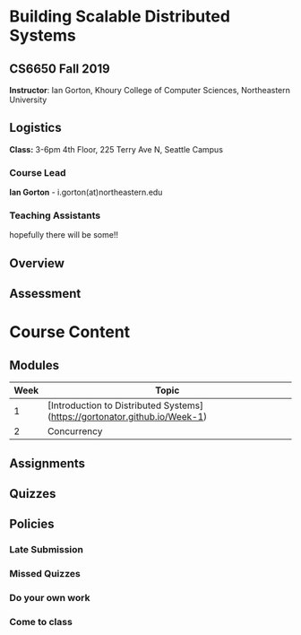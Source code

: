 # Building Scalable Distributed Systems

## CS6650 Fall 2019
**Instructor**: Ian Gorton, Khoury College of Computer Sciences, Northeastern University

## Logistics
**Class:** 3-6pm 4th Floor, 225 Terry Ave N, Seattle Campus

### Course Lead
**Ian Gorton** - i.gorton(at)northeastern.edu

### Teaching Assistants
hopefully there will be some!!


## Overview

## Assessment

# Course Content

## Modules

Week | Topic
---- | -----
1  | [Introduction to Distributed Systems] (https://gortonator.github.io/Week-1)
2  | Concurrency

## Assignments

## Quizzes

## Policies

### Late Submission

### Missed Quizzes

### Do your own work

### Come to class
